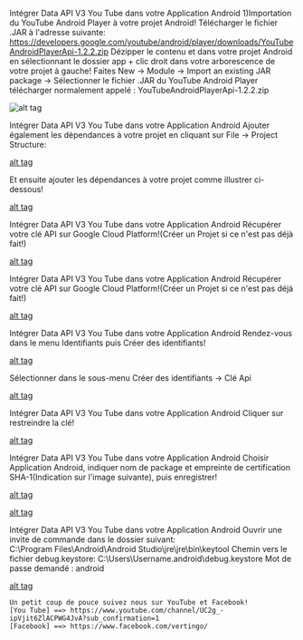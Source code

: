 



Intégrer Data API V3 You Tube dans votre Application Android 
1)Importation du YouTube Android Player à votre projet Android! 
Télécharger le fichier .JAR à l'adresse suivante: https://developers.google.com/youtube/android/player/downloads/YouTubeAndroidPlayerApi-1.2.2.zip 
Dézipper le contenu et dans votre projet Android en sélectionnant le dossier app + clic droit dans votre arborescence de votre projet à gauche! 
Faites New → Module → Import an existing JAR package → Sélectionner le fichier .JAR du YouTube Android Player télécharger normalement appelé : YouTubeAndroidPlayerApi-1.2.2.zip

![alt tag](http://vertin-go.com/Fonctions_Annexes/annexes/pdt-page-de-telechargement/Android%20You%20Tube%20Data%20API/Android_Library.png)
  
Intégrer Data API V3 You Tube dans votre Application Android Ajouter également les dépendances à votre projet en cliquant sur File → Project Structure:

[alt tag](http://vertin-go.com/Fonctions_Annexes/annexes/pdt-page-de-telechargement/Android%20You%20Tube%20Data%20API/Project%20Structure.png)

Et ensuite ajouter les dépendances à votre projet comme illustrer ci-dessous!

[alt tag](http://vertin-go.com/Fonctions_Annexes/annexes/pdt-page-de-telechargement/Android%20You%20Tube%20Data%20API/Project%20Structure%20Dependancy.png)
  
Intégrer Data API V3 You Tube dans votre Application Android Récupérer votre clé API sur Google Cloud Platform!(Créer un Projet si ce n'est pas déjà fait!)

[alt tag](http://vertin-go.com/Fonctions_Annexes/annexes/pdt-page-de-telechargement/Android%20You%20Tube%20Data%20API/app-store.jpg)
  
Intégrer Data API V3 You Tube dans votre Application Android Récupérer votre clé API sur Google Cloud Platform!(Créer un Projet si ce n'est pas déjà fait!)

[alt tag](http://vertin-go.com/Fonctions_Annexes/annexes/pdt-page-de-telechargement/Android%20You%20Tube%20Data%20API/app-store2.jpg)
  
Intégrer Data API V3 You Tube dans votre Application Android Rendez-vous dans le menu Identifiants puis Créer des identifiants!

[alt tag](http://vertin-go.com/Fonctions_Annexes/annexes/pdt-page-de-telechargement/Android%20You%20Tube%20Data%20API/app-store3.jpg)

Sélectionner dans le sous-menu Créer des identifiants → Clé Api 

[alt tag](http://vertin-go.com/Fonctions_Annexes/annexes/pdt-page-de-telechargement/Android%20You%20Tube%20Data%20API/app-store4.jpg)
  
Intégrer Data API V3 You Tube dans votre Application Android Cliquer sur restreindre la clé!

[alt tag](http://vertin-go.com/Fonctions_Annexes/annexes/pdt-page-de-telechargement/Android%20You%20Tube%20Data%20API/app-store5.jpg)
  
Intégrer Data API V3 You Tube dans votre Application Android 
Choisir Application Android, indiquer nom de package et empreinte de certification SHA-1(Indication sur l'image suivante), puis enregistrer!

[alt tag](http://vertin-go.com/Fonctions_Annexes/annexes/pdt-page-de-telechargement/Android%20You%20Tube%20Data%20API/app-store7.jpg)

[alt tag](http://vertin-go.com/Fonctions_Annexes/annexes/pdt-page-de-telechargement/Android%20You%20Tube%20Data%20API/EmpreinteSHA-1.gif)


Intégrer Data API V3 You Tube dans votre Application Android Ouvrir une invite de commande dans le dossier suivant:                 
C:\Program Files\Android\Android Studio\jre\jre\bin\keytool Chemin vers le fichier debug.keystore: C:\Users\Username\.android\debug.keystore Mot de passe demandé : android

[alt tag](http://vertin-go.com/Fonctions_Annexes/annexes/pdt-page-de-telechargement/Android%20You%20Tube%20Data%20API/app-store8.jpg)

```
Un petit coup de pouce suivez nous sur YouTube et Facebook!
[You Tube] ==> https://www.youtube.com/channel/UC2g_-ipVjit6ZlACPWG4JvA?sub_confirmation=1
[Facebook] ==> https://www.facebook.com/vertingo/
```
  


